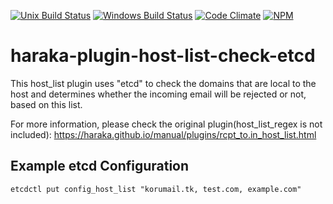 [![Unix Build Status][ci-img]][ci-url]
[![Windows Build Status][ci-win-img]][ci-win-url]
[![Code Climate][clim-img]][clim-url]
[![NPM][npm-img]][npm-url]

# haraka-plugin-host-list-check-etcd

This host_list plugin uses "etcd" to check the domains that are local to the host and determines whether the incoming email will be rejected or not, based on this list.

For more information, please check the original plugin(host_list_regex is not included): https://haraka.github.io/manual/plugins/rcpt_to.in_host_list.html


## Example etcd Configuration
```
etcdctl put config_host_list "korumail.tk, test.com, example.com"
```




<!-- leave these buried at the bottom of the document -->
[ci-img]: https://github.com/haraka/haraka-plugin-host-list-check-etcd/workflows/Plugin%20Tests/badge.svg
[ci-url]: https://github.com/haraka/haraka-plugin-host-list-check-etcd/actions?query=workflow%3A%22Plugin+Tests%22
[ci-win-img]: https://github.com/haraka/haraka-plugin-host-list-check-etcd/workflows/Plugin%20Tests%20-%20Windows/badge.svg
[ci-win-url]: https://github.com/haraka/haraka-plugin-host-list-check-etcd/actions?query=workflow%3A%22Plugin+Tests+-+Windows%22
[clim-img]: https://codeclimate.com/github/haraka/haraka-plugin-host-list-check-etcd/badges/gpa.svg
[clim-url]: https://codeclimate.com/github/haraka/haraka-plugin-host-list-check-etcd
[npm-img]: https://nodei.co/npm/haraka-plugin-host-list-check-etcd.png
[npm-url]: https://www.npmjs.com/package/haraka-plugin-host-list-check-etcd

